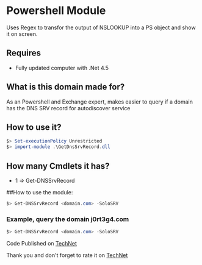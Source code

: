 # Powershell Module

Uses Regex to transfor the output of NSLOOKUP into a PS object and show it on screen.

## Requires
- Fully updated computer with .Net 4.5

## What is this domain made for?
As an Powershell and Exchange expert, makes easier to query if a domain has the DNS SRV record for autodiscover service 

## How to use it?
```Powershell
$> Set-executionPolicy Unrestricted
$> import-module .\GetDnsSrvRecord.dll

```


## How many Cmdlets it has?
- 1 => Get-DNSSrvRecord

##How to use the module:
```Powershell
$> Get-DNSSrvRecord <domain.com> -SoloSRV
```
### Example, query the domain j0rt3g4.com
```Powershell
$> Get-DNSSrvRecord <domain.com> -SoloSRV
```

Code Published on [TechNet](https://gallery.technet.microsoft.com/office/PSModule-GetDns-ecords-89b7d665)

Thank you and don't forget to rate it on [TechNet](https://gallery.technet.microsoft.com/office/PSModule-GetDns-ecords-89b7d665)
